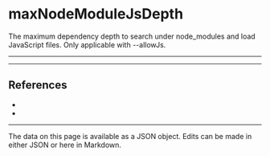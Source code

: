 <!-- Important! Do not modify comment blocks. They are necessary for the transformer to work properly -->

<!-- title -->
# maxNodeModuleJsDepth

<!-- shortDescription -->
The maximum dependency depth to search under node_modules and load JavaScript files. Only applicable with --allowJs.

---

<!-- extendedDescription -->


---

<!-- references -->
## References
- []()
- []()
---

<!-- footer -->
The data on this page is available as a JSON object. Edits can be made in either JSON or here in Markdown.
